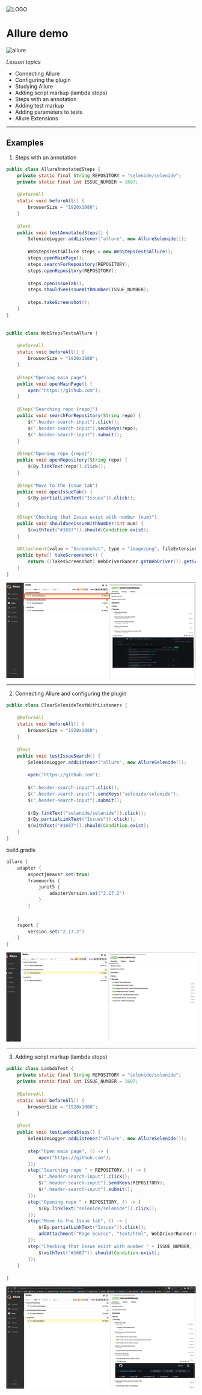 ![LOGO](https://fs-thb03.getcourse.ru/fileservice/file/thumbnail/h/b635b6cb9478bb87c77e9c070ee6e122.png/s/x50/a/159627/sc/207)

# Allure demo

![allure](https://avatars.githubusercontent.com/u/5879127?s=200&v=4)

*_Lesson topics_*
- Connecting Allure
- Configuring the plugin
- Studying Allure
- Adding script markup (lambda steps)
- Steps with an annotation
- Adding test markup
- Adding parameters to tests
- Allure Extensions
___
## Examples

1. Steps with an annotation

``` java
public class AllureAnnotatedSteps {
    private static final String REPOSITORY = "selenide/selenide";
    private static final int ISSUE_NUMBER = 1687;

    @BeforeAll
    static void beforeAll() {
        browserSize = "1920x1080";
    }

    @Test
    public void testAnnotatedSteps() {
        SelenideLogger.addListener("allure", new AllureSelenide());

        WebStepsTestsAllure steps = new WebStepsTestsAllure();
        steps.openMainPage();
        steps.searchForRepository(REPOSITORY);
        steps.openRepository(REPOSITORY);

        steps.openIssueTab();
        steps.shouldSeeIssueWithNumber(ISSUE_NUMBER);

        steps.takeScreenshot();
    }
}
```

``` java

public class WebStepsTestsAllure {

    @BeforeAll
    static void beforeAll() {
        browserSize = "1920x1080";
    }

    @Step("Opening main page")
    public void openMainPage() {
        open("https://github.com");
    }

    @Step("Searching repo {repo}")
    public void searchForRepository(String repo) {
        $(".header-search-input").click();
        $(".header-search-input").sendKeys(repo);
        $(".header-search-input").submit();
    }

    @Step("Opening repo {repo}")
    public void openRepository(String repo) {
        $(By.linkText(repo)).click();
    }

    @Step("Move to the Issue tab")
    public void openIssueTab() {
        $(By.partialLinkText("Issues")).click();
    }

    @Step("Checking that Issue exist with number {num}")
    public void shouldSeeIssueWithNumber(int num) {
        $(withText("#1687")).should(Condition.exist);
    }

    @Attachment(value = "Screenshot", type = "image/png", fileExtension = "png")
    public byte[] takeScreenshot() {
        return ((TakesScreenshot) WebDriverRunner.getWebDriver()).getScreenshotAs(OutputType.BYTES);
    }
}
```
![Screen1](/src/test/resources/reports/1.png)
___
2. Connecting Allure and configuring the plugin

```java
public class ClearSelenideTestWithListeners {

    @BeforeAll
    static void beforeAll() {
        browserSize = "1920x1080";
    }

    @Test
    public void testIssueSearch() {
        SelenideLogger.addListener("allure", new AllureSelenide());

        open("https://github.com");

        $(".header-search-input").click();
        $(".header-search-input").sendKeys("selenide/selenide");
        $(".header-search-input").submit();

        $(By.linkText("selenide/selenide")).click();
        $(By.partialLinkText("Issues")).click();
        $(withText("#1687")).should(Condition.exist);
    }
}
```

build.gradle 

```java
allure {
    adapter {
        aspectjWeaver.set(true)
        frameworks {
            junit5 {
                adapterVersion.set("2.17.2")
            }
        }

    }
    report {
        version.set("2.17.2")
    }
}
```
![Screen2](/src/test/resources/reports/2.png)
___
3. Adding script markup (lambda steps)

```java
public class LambdaTest {
    private static final String REPOSITORY = "selenide/selenide";
    private static final int ISSUE_NUMBER = 1687;

    @BeforeAll
    static void beforeAll() {
        browserSize = "1920x1080";
    }

    @Test
    public void testLambdaSteps() {
        SelenideLogger.addListener("allure", new AllureSelenide());

        step("Open main page", () -> {
            open("https://github.com");
        });
        step("Searching repo " + REPOSITORY, () -> {
            $(".header-search-input").click();
            $(".header-search-input").sendKeys(REPOSITORY);
            $(".header-search-input").submit();
        });
        step("Opening repo " + REPOSITORY, () -> {
            $(By.linkText("selenide/selenide")).click();
        });
        step("Move to the Issue tab", () -> {
            $(By.partialLinkText("Issues")).click();
            addAttachment("Page Source", "text/html", WebDriverRunner.source(), "html");
        });
        step("Checking that Issue exist with number " + ISSUE_NUMBER, () -> {
            $(withText("#1687")).should(Condition.exist);
        });
    }

}
```
![Screen3](/src/test/resources/reports/3.png)
